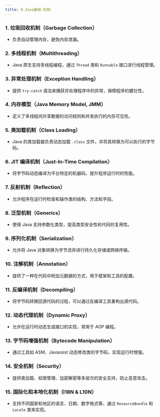 ```yaml
---
title: 8.Java基础-机制
---
```


### 1. **垃圾回收机制（Garbage Collection）**

- 负责自动管理内存，避免内存泄漏。

### 2. **多线程机制（Multithreading）**

- Java 原生支持多线程编程，通过 `Thread` 类和 `Runnable` 接口进行线程管理。

### 3. **异常处理机制（Exception Handling）**

- 提供 `try-catch` 语法来捕获并处理程序中的异常，保障程序的健壮性。

### 4. **内存模型（Java Memory Model, JMM）**

- 定义了多线程间共享数据的访问规则和并发执行的内存可见性。

### 5. **类加载机制（Class Loading）**

- Java 的类加载器负责动态加载 `.class` 文件，并将其转换为可以执行的字节码。

### 6. **JIT 编译机制（Just-In-Time Compilation）**

- 将字节码动态编译为平台特定的机器码，提升程序运行时的性能。

### 7. **反射机制（Reflection）**

- 允许程序在运行时检查和操作类的结构、方法和字段。

### 8. **泛型机制（Generics）**

- 使得 Java 支持参数化类型，提高类型安全性和代码的复用性。

### 9. **序列化机制（Serialization）**

- 允许将 Java 对象转换为字节流并进行持久化存储或网络传输。

### 10. **注解机制（Annotation）**

- 提供了一种在代码中附加元数据的方式，用于框架和工具的配置。

### 11. **反编译机制（Decompiling）**

- 将字节码转换回源代码的过程，可以通过反编译工具重构出源代码。

### 12. **动态代理机制（Dynamic Proxy）**

- 允许在运行时动态生成接口的实现，常用于 AOP 编程。

### 13. **字节码增强机制（Bytecode Manipulation）**

- 通过工具如 ASM、Javassist 动态修改类的字节码，实现运行时增强。

### 14. **安全机制（Security）**

- 提供类加载、权限管理、加密解密等多层次的安全支持，防止恶意攻击。

### 15. **国际化和本地化机制（I18N & L10N）**

- 支持不同国家和地区的语言、日期、数字格式等，通过 `ResourceBundle` 和 `Locale` 类来实现。

# 